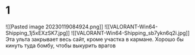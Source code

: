 # 1
![[Pasted image 20230119084924.png]]
![[VALORANT-Win64-Shipping_1j5xEXzSK7.jpg]]
![[VALORANT-Win64-Shipping_sb7ykn6q2i.jpg]]
Эта ульта закрывает весь сайт, кроме участка в кармане. Хорошо бы кинуть туда бомбу, чтобы выкурить врагов
